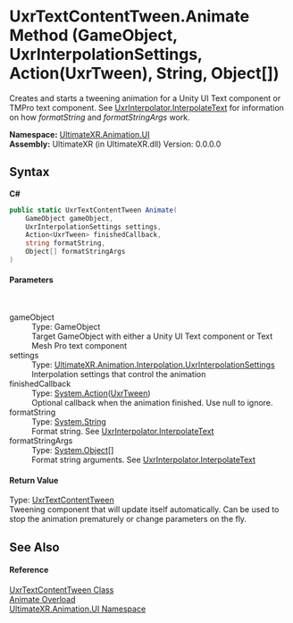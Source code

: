 # UxrTextContentTween.Animate Method (GameObject, UxrInterpolationSettings, Action(UxrTween), String, Object[])
 

Creates and starts a tweening animation for a Unity UI Text component or TMPro text component. See <a href="M_UltimateXR_Animation_Interpolation_UxrInterpolator_InterpolateText">UxrInterpolator.InterpolateText</a> for information on how *formatString* and *formatStringArgs* work.

**Namespace:**&nbsp;<a href="N_UltimateXR_Animation_UI">UltimateXR.Animation.UI</a><br />**Assembly:**&nbsp;UltimateXR (in UltimateXR.dll) Version: 0.0.0.0

## Syntax

**C#**<br />
``` C#
public static UxrTextContentTween Animate(
	GameObject gameObject,
	UxrInterpolationSettings settings,
	Action<UxrTween> finishedCallback,
	string formatString,
	Object[] formatStringArgs
)
```


#### Parameters
&nbsp;<dl><dt>gameObject</dt><dd>Type: GameObject<br />Target GameObject with either a Unity UI Text component or Text Mesh Pro text component</dd><dt>settings</dt><dd>Type: <a href="T_UltimateXR_Animation_Interpolation_UxrInterpolationSettings">UltimateXR.Animation.Interpolation.UxrInterpolationSettings</a><br />Interpolation settings that control the animation</dd><dt>finishedCallback</dt><dd>Type: <a href="https://docs.microsoft.com/dotnet/api/system.action-1" target="_blank" rel="noopener noreferrer">System.Action</a>(<a href="T_UltimateXR_Animation_UI_UxrTween">UxrTween</a>)<br />Optional callback when the animation finished. Use null to ignore.</dd><dt>formatString</dt><dd>Type: <a href="https://docs.microsoft.com/dotnet/api/system.string" target="_blank" rel="noopener noreferrer">System.String</a><br />Format string. See <a href="M_UltimateXR_Animation_Interpolation_UxrInterpolator_InterpolateText">UxrInterpolator.InterpolateText</a></dd><dt>formatStringArgs</dt><dd>Type: <a href="https://docs.microsoft.com/dotnet/api/system.object" target="_blank" rel="noopener noreferrer">System.Object</a>[]<br />Format string arguments. See <a href="M_UltimateXR_Animation_Interpolation_UxrInterpolator_InterpolateText">UxrInterpolator.InterpolateText</a></dd></dl>

#### Return Value
Type: <a href="T_UltimateXR_Animation_UI_UxrTextContentTween">UxrTextContentTween</a><br />Tweening component that will update itself automatically. Can be used to stop the animation prematurely or change parameters on the fly.

## See Also


#### Reference
<a href="T_UltimateXR_Animation_UI_UxrTextContentTween">UxrTextContentTween Class</a><br /><a href="Overload_UltimateXR_Animation_UI_UxrTextContentTween_Animate">Animate Overload</a><br /><a href="N_UltimateXR_Animation_UI">UltimateXR.Animation.UI Namespace</a><br />